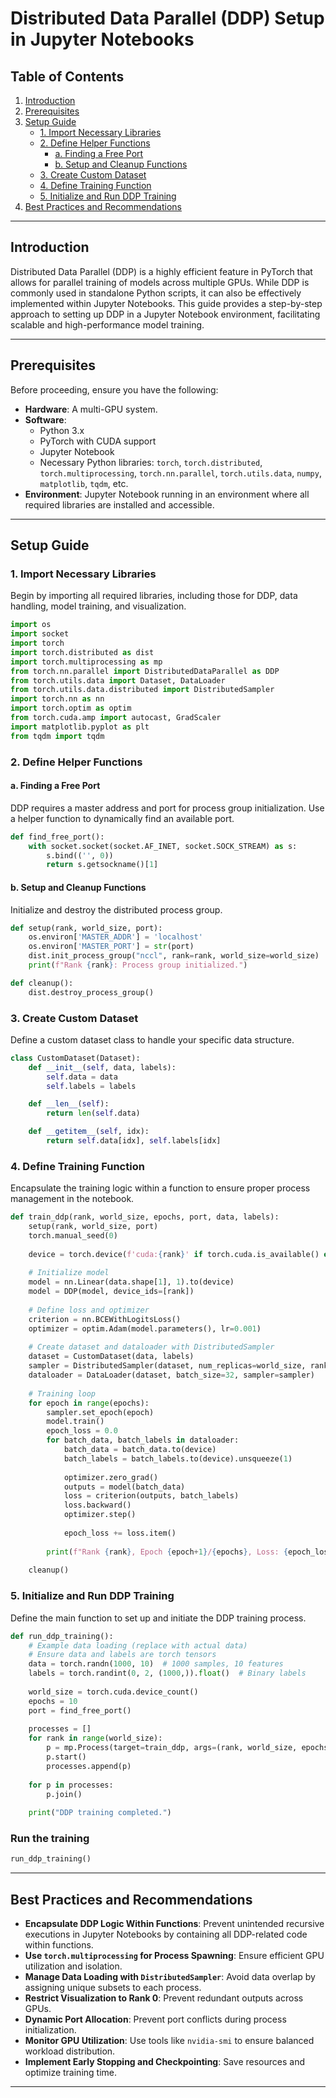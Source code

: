 
# Distributed Data Parallel (DDP) Setup in Jupyter Notebooks

## Table of Contents
1. [Introduction](#introduction)
2. [Prerequisites](#prerequisites)
3. [Setup Guide](#setup-guide)
    - [1. Import Necessary Libraries](#1-import-necessary-libraries)
    - [2. Define Helper Functions](#2-define-helper-functions)
        - [a. Finding a Free Port](#a-finding-a-free-port)
        - [b. Setup and Cleanup Functions](#b-setup-and-cleanup-functions)
    - [3. Create Custom Dataset](#3-create-custom-dataset)
    - [4. Define Training Function](#4-define-training-function)
    - [5. Initialize and Run DDP Training](#5-initialize-and-run-ddp-training)
4. [Best Practices and Recommendations](#best-practices-and-recommendations)


---

## Introduction

Distributed Data Parallel (DDP) is a highly efficient feature in PyTorch that allows for parallel training of models across multiple GPUs. While DDP is commonly used in standalone Python scripts, it can also be effectively implemented within Jupyter Notebooks. This guide provides a step-by-step approach to setting up DDP in a Jupyter Notebook environment, facilitating scalable and high-performance model training.

---

## Prerequisites

Before proceeding, ensure you have the following:

- **Hardware**: A multi-GPU system.
- **Software**:
  - Python 3.x
  - PyTorch with CUDA support
  - Jupyter Notebook
  - Necessary Python libraries: `torch`, `torch.distributed`, `torch.multiprocessing`, `torch.nn.parallel`, `torch.utils.data`, `numpy`, `matplotlib`, `tqdm`, etc.
- **Environment**: Jupyter Notebook running in an environment where all required libraries are installed and accessible.

---

## Setup Guide

### 1. Import Necessary Libraries

Begin by importing all required libraries, including those for DDP, data handling, model training, and visualization.

```python
import os
import socket
import torch
import torch.distributed as dist
import torch.multiprocessing as mp
from torch.nn.parallel import DistributedDataParallel as DDP
from torch.utils.data import Dataset, DataLoader
from torch.utils.data.distributed import DistributedSampler
import torch.nn as nn
import torch.optim as optim
from torch.cuda.amp import autocast, GradScaler
import matplotlib.pyplot as plt
from tqdm import tqdm
```

### 2. Define Helper Functions

#### a. Finding a Free Port

DDP requires a master address and port for process group initialization. Use a helper function to dynamically find an available port.

```python
def find_free_port():
    with socket.socket(socket.AF_INET, socket.SOCK_STREAM) as s:
        s.bind(('', 0))
        return s.getsockname()[1]
```

#### b. Setup and Cleanup Functions

Initialize and destroy the distributed process group.

```python
def setup(rank, world_size, port):
    os.environ['MASTER_ADDR'] = 'localhost'
    os.environ['MASTER_PORT'] = str(port)
    dist.init_process_group("nccl", rank=rank, world_size=world_size)
    print(f"Rank {rank}: Process group initialized.")

def cleanup():
    dist.destroy_process_group()
```

### 3. Create Custom Dataset

Define a custom dataset class to handle your specific data structure.

```python
class CustomDataset(Dataset):
    def __init__(self, data, labels):
        self.data = data
        self.labels = labels

    def __len__(self):
        return len(self.data)

    def __getitem__(self, idx):
        return self.data[idx], self.labels[idx]
```

### 4. Define Training Function

Encapsulate the training logic within a function to ensure proper process management in the notebook.

```python
def train_ddp(rank, world_size, epochs, port, data, labels):
    setup(rank, world_size, port)
    torch.manual_seed(0)
    
    device = torch.device(f'cuda:{rank}' if torch.cuda.is_available() else 'cpu')
    
    # Initialize model
    model = nn.Linear(data.shape[1], 1).to(device)
    model = DDP(model, device_ids=[rank])
    
    # Define loss and optimizer
    criterion = nn.BCEWithLogitsLoss()
    optimizer = optim.Adam(model.parameters(), lr=0.001)
    
    # Create dataset and dataloader with DistributedSampler
    dataset = CustomDataset(data, labels)
    sampler = DistributedSampler(dataset, num_replicas=world_size, rank=rank, shuffle=True)
    dataloader = DataLoader(dataset, batch_size=32, sampler=sampler)
    
    # Training loop
    for epoch in range(epochs):
        sampler.set_epoch(epoch)
        model.train()
        epoch_loss = 0.0
        for batch_data, batch_labels in dataloader:
            batch_data = batch_data.to(device)
            batch_labels = batch_labels.to(device).unsqueeze(1)
            
            optimizer.zero_grad()
            outputs = model(batch_data)
            loss = criterion(outputs, batch_labels)
            loss.backward()
            optimizer.step()
            
            epoch_loss += loss.item()
        
        print(f"Rank {rank}, Epoch {epoch+1}/{epochs}, Loss: {epoch_loss/len(dataloader):.4f}")
    
    cleanup()
```

### 5. Initialize and Run DDP Training

Define the main function to set up and initiate the DDP training process.

```python
def run_ddp_training():
    # Example data loading (replace with actual data)
    # Ensure data and labels are torch tensors
    data = torch.randn(1000, 10)  # 1000 samples, 10 features
    labels = torch.randint(0, 2, (1000,)).float()  # Binary labels
    
    world_size = torch.cuda.device_count()
    epochs = 10
    port = find_free_port()
    
    processes = []
    for rank in range(world_size):
        p = mp.Process(target=train_ddp, args=(rank, world_size, epochs, port, data, labels))
        p.start()
        processes.append(p)
    
    for p in processes:
        p.join()
    
    print("DDP training completed.")
```

### Run the training

```python
run_ddp_training()
```

---

## Best Practices and Recommendations

- **Encapsulate DDP Logic Within Functions**: Prevent unintended recursive executions in Jupyter Notebooks by containing all DDP-related code within functions.
- **Use `torch.multiprocessing` for Process Spawning**: Ensure efficient GPU utilization and isolation.
- **Manage Data Loading with `DistributedSampler`**: Avoid data overlap by assigning unique subsets to each process.
- **Restrict Visualization to Rank 0**: Prevent redundant outputs across GPUs.
- **Dynamic Port Allocation**: Prevent port conflicts during process initialization.
- **Monitor GPU Utilization**: Use tools like `nvidia-smi` to ensure balanced workload distribution.
- **Implement Early Stopping and Checkpointing**: Save resources and optimize training time.

---
